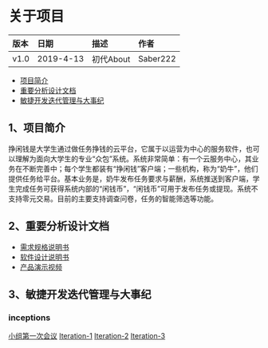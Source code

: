 # 关于项目
|版本| 日期 | 描述 | 作者 |
|:--|:--|:--|:--|
|v1.0|2019-4-13|初代About|Saber222|
- [项目简介](https://github.com/sysu-abi/docs/blob/master/01-About.md/#1项目简介)
- [重要分析设计文档](https://github.com/sysu-abi/docs/blob/master/01-About.md/#2重要分析设计文档)
- [敏捷开发迭代管理与大事纪](https://github.com/sysu-abi/docs/blob/master/01-About.md/#3敏捷开发迭代管理与大事纪)


## 1、项目简介
挣闲钱是大学生通过做任务挣钱的云平台，它属于以运营为中心的服务软件，也可以理解为面向大学生的专业“众包”系统。系统非常简单：有一个云服务中心，其业务在不断完善中；每个学生都装有“挣闲钱”客户端；一些机构，称为“奶牛”，他们提供任务给平台。基本业务是，奶牛发布任务要求与薪酬，系统推送到客户端，学生完成任务可获得系统内部的“闲钱币”，“闲钱币”可用于发布任务或提现。系统不支持零元交易。目前的主要支持调查问卷，任务的智能筛选等功能。

## 2、重要分析设计文档
- [需求规格说明书](https://github.com/sysu-abi/docs/blob/master/%E8%BD%AF%E4%BB%B6%E9%9C%80%E6%B1%82%E8%A7%84%E6%A0%BC%E8%AF%B4%E6%98%8E%E4%B9%A6%EF%BC%88SRS%EF%BC%89.md)
- [软件设计说明书](https://github.com/sysu-abi/docs/blob/master/%E8%BD%AF%E4%BB%B6%E8%AE%BE%E8%AE%A1%E6%96%87%E6%A1%A3%20(SDS).md)
- [产品演示视频](产品演示视频.mp4)


## 3、敏捷开发迭代管理与大事纪
### inceptions
[小组第一次会议](https://github.com/sysu-abi/docs/blob/master/%E7%B3%BB%E7%BB%9F%E5%88%86%E6%9E%90%E4%B8%8E%E8%AE%BE%E8%AE%A1%E7%AC%AC%E4%B8%80%E6%AC%A1%E4%BC%9A%E8%AE%AE%E8%AE%B0%E5%BD%95.pdf)
[Iteration-1](https://github.com/sysu-abi/docs/blob/master/Iteration-1%20%E5%90%AF%E5%8A%A8%E4%BC%9A%E8%AE%AE%E7%BA%AA%E8%A6%81.md)
[Iteration-2](https://github.com/sysu-abi/docs/blob/master/Iteration-2%20%E5%90%AF%E5%8A%A8%E4%BC%9A%E8%AE%AE%E7%BA%AA%E8%A6%81.md)
[Iteration-3](https://github.com/sysu-abi/docs/blob/master/Iteration-3%20%E5%90%AF%E5%8A%A8%E4%BC%9A%E8%AE%AE%E7%BA%AA%E8%A6%81.md)
